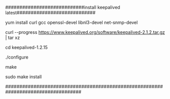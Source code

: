 ############################install keepalived latest############################

yum install curl gcc openssl-devel libnl3-devel net-snmp-devel

curl --progress https://www.keepalived.org/software/keepalived-2.1.2.tar.gz | tar xz

cd keepalived-1.2.15

./configure

make

sudo make install


###################################################################################
